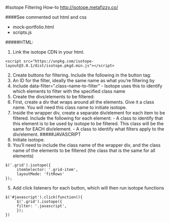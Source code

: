 #Isotope Filtering How-to
http://isotope.metafizzy.co/

####See commented out html and css
- mock-portfolio.html
- scripts.js

#####HTML: 
1. Link the isotope CDN in your html.
```
<script src="https://unpkg.com/isotope-layout@3.0.1/dist/isotope.pkgd.min.js"></script>
```
2. Create buttons for filtering. Include the following in the button tag:
  1. An ID for the filter, ideally the same name as what you’re filtering by
  2. Include data-filter=“.class-name-to-filter”
    - Isotope uses this to identify which elements to filter with the specified class name
3. Create the divs/elements to be filtered:
  1. First, create a div that wraps around all the elements. Give it a class name. You will need this class name to initiate isotope.
  2. Inside the wrapper div, create a separate div/element for each item to be filtered. Include the following for each element:
    - A class to identify that this element is to be used by isotope to be filtered. This class will be the same for EACH div/element.
    - A class to identify what filters apply to the div/element.
#####JAVASCRIPT
4. Initiate isotope.
  1. You’ll need to include the class name of the wrapper div, and the class name of the elements to be filtered (the class that is the same for all elements)
```
$('.grid').isotope({
     itemSelector: '.grid-item',
     layoutMode: 'fitRows'
});
```
5. Add click listeners for each button, which will then run isotope functions

```
$('#javascript').click(function(){
     $('.grid').isotope({
     filter: '.javascript',
     });
})
```
